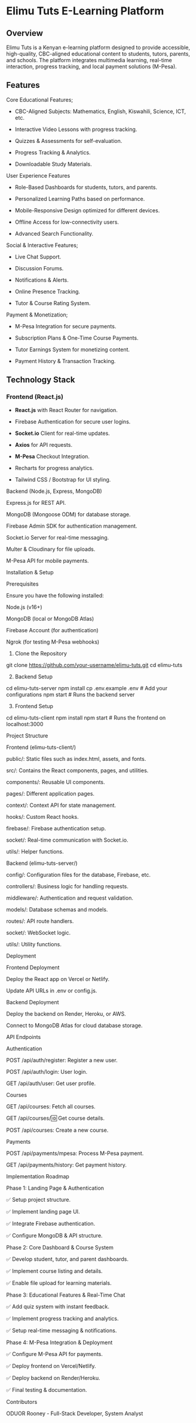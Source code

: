 
# Elimu Tuts E-Learning Platform

## Overview

Elimu Tuts is a Kenyan e-learning platform designed to provide accessible, high-quality, CBC-aligned educational content to students, tutors, parents, and schools. The platform integrates multimedia learning, real-time interaction, progress tracking, and local payment solutions (M-Pesa).

## Features

Core Educational Features;

- CBC-Aligned Subjects: Mathematics, English, Kiswahili, Science, ICT, etc.

- Interactive Video Lessons with progress tracking.

- Quizzes & Assessments for self-evaluation.

- Progress Tracking & Analytics.

- Downloadable Study Materials.


 User Experience Features

- Role-Based Dashboards for students, tutors, and parents.

- Personalized Learning Paths based on performance.

- Mobile-Responsive Design optimized for different devices.

- Offline Access for low-connectivity users.

- Advanced Search Functionality.


Social & Interactive Features;

- Live Chat Support.

- Discussion Forums.

- Notifications & Alerts.

- Online Presence Tracking.

- Tutor & Course Rating System.


Payment & Monetization;

- M-Pesa Integration for secure payments.

- Subscription Plans & One-Time Course Payments.

- Tutor Earnings System for monetizing content.

- Payment History & Transaction Tracking.


## Technology Stack

### Frontend (React.js)

- **React.js** with React Router for navigation.

- Firebase Authentication for secure user logins.

- **Socket.io** Client for real-time updates.

- **Axios** for API requests.

- **M-Pesa** Checkout Integration.

- Recharts for progress analytics.

- Tailwind CSS / Bootstrap for UI styling.


Backend (Node.js, Express, MongoDB)

Express.js for REST API.

MongoDB (Mongoose ODM) for database storage.

Firebase Admin SDK for authentication management.

Socket.io Server for real-time messaging.

Multer & Cloudinary for file uploads.

M-Pesa API for mobile payments.



Installation & Setup

Prerequisites

Ensure you have the following installed:

Node.js (v16+)

MongoDB (local or MongoDB Atlas)

Firebase Account (for authentication)

Ngrok (for testing M-Pesa webhooks)


1. Clone the Repository

git clone https://github.com/your-username/elimu-tuts.git
cd elimu-tuts

2. Backend Setup

cd elimu-tuts-server
npm install
cp .env.example .env  # Add your configurations
npm start  # Runs the backend server

3. Frontend Setup

cd elimu-tuts-client
npm install
npm start  # Runs the frontend on localhost:3000


Project Structure

Frontend (elimu-tuts-client/)

public/: Static files such as index.html, assets, and fonts.

src/: Contains the React components, pages, and utilities.

components/: Reusable UI components.

pages/: Different application pages.

context/: Context API for state management.

hooks/: Custom React hooks.

firebase/: Firebase authentication setup.

socket/: Real-time communication with Socket.io.

utils/: Helper functions.


Backend (elimu-tuts-server/)

config/: Configuration files for the database, Firebase, etc.

controllers/: Business logic for handling requests.

middleware/: Authentication and request validation.

models/: Database schemas and models.

routes/: API route handlers.

socket/: WebSocket logic.

utils/: Utility functions.


Deployment

Frontend Deployment

Deploy the React app on Vercel or Netlify.

Update API URLs in .env or config.js.


Backend Deployment

Deploy the backend on Render, Heroku, or AWS.

Connect to MongoDB Atlas for cloud database storage.


API Endpoints

Authentication

POST /api/auth/register: Register a new user.

POST /api/auth/login: User login.

GET /api/auth/user: Get user profile.


Courses

GET /api/courses: Fetch all courses.

GET /api/courses/:id: Get course details.

POST /api/courses: Create a new course.


Payments

POST /api/payments/mpesa: Process M-Pesa payment.

GET /api/payments/history: Get payment history.



Implementation Roadmap

Phase 1: Landing Page & Authentication

✅ Setup project structure.

✅ Implement landing page UI.

✅ Integrate Firebase authentication.

✅ Configure MongoDB & API structure.


Phase 2: Core Dashboard & Course System

✅ Develop student, tutor, and parent dashboards.

✅ Implement course listing and details.

✅ Enable file upload for learning materials.


Phase 3: Educational Features & Real-Time Chat

✅ Add quiz system with instant feedback.

✅ Implement progress tracking and analytics.

✅ Setup real-time messaging & notifications.


Phase 4: M-Pesa Integration & Deployment

✅ Configure M-Pesa API for payments.

✅ Deploy frontend on Vercel/Netlify.

✅ Deploy backend on Render/Heroku.

✅ Final testing & documentation.



Contributors

ODUOR Rooney - Full-Stack Developer, System Analyst


